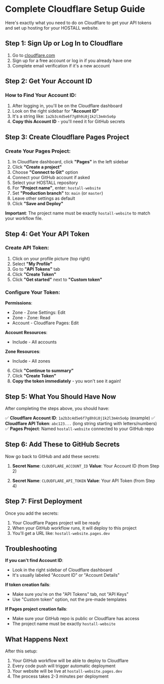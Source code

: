 # Complete Cloudflare Setup Guide

Here's exactly what you need to do on Cloudflare to get your API tokens and set up hosting for your HOSTALL website.

## Step 1: Sign Up or Log In to Cloudflare

1. Go to [cloudflare.com](https://www.cloudflare.com)
2. Sign up for a free account or log in if you already have one
3. Complete email verification if it's a new account

## Step 2: Get Your Account ID

### How to Find Your Account ID:
1. After logging in, you'll be on the Cloudflare dashboard
2. Look on the right sidebar for **"Account ID"**
3. It's a string like: `1a2b3c4d5e6f7g8h9i0j1k2l3m4n5o6p`
4. **Copy this Account ID** - you'll need it for GitHub secrets

## Step 3: Create Cloudflare Pages Project

### Create Your Pages Project:
1. In Cloudflare dashboard, click **"Pages"** in the left sidebar
2. Click **"Create a project"**
3. Choose **"Connect to Git"** option
4. Connect your GitHub account if asked
5. Select your HOSTALL repository
6. For **"Project name"**, enter: `hostall-website`
7. Set **"Production branch"** to: `main` (or `master`)
8. Leave other settings as default
9. Click **"Save and Deploy"**

**Important**: The project name must be exactly `hostall-website` to match your workflow file.

## Step 4: Get Your API Token

### Create API Token:
1. Click on your profile picture (top right)
2. Select **"My Profile"**
3. Go to **"API Tokens"** tab
4. Click **"Create Token"**
5. Click **"Get started"** next to **"Custom token"**

### Configure Your Token:
**Permissions**:
- Zone - Zone Settings: Edit
- Zone - Zone: Read  
- Account - Cloudflare Pages: Edit

**Account Resources**:
- Include - All accounts

**Zone Resources**:
- Include - All zones

6. Click **"Continue to summary"**
7. Click **"Create Token"**
8. **Copy the token immediately** - you won't see it again!

## Step 5: What You Should Have Now

After completing the steps above, you should have:

✅ **Cloudflare Account ID**: `1a2b3c4d5e6f7g8h9i0j1k2l3m4n5o6p` (example)
✅ **Cloudflare API Token**: `abc123...` (long string starting with letters/numbers)
✅ **Pages Project**: Named `hostall-website` connected to your GitHub repo

## Step 6: Add These to GitHub Secrets

Now go back to GitHub and add these secrets:

1. **Secret Name**: `CLOUDFLARE_ACCOUNT_ID`
   **Value**: Your Account ID (from Step 2)

2. **Secret Name**: `CLOUDFLARE_API_TOKEN`
   **Value**: Your API Token (from Step 4)

## Step 7: First Deployment

Once you add the secrets:
1. Your Cloudflare Pages project will be ready
2. When your GitHub workflow runs, it will deploy to this project
3. You'll get a URL like: `hostall-website.pages.dev`

## Troubleshooting

**If you can't find Account ID**:
- Look in the right sidebar of Cloudflare dashboard
- It's usually labeled "Account ID" or "Account Details"

**If token creation fails**:
- Make sure you're on the "API Tokens" tab, not "API Keys"
- Use "Custom token" option, not the pre-made templates

**If Pages project creation fails**:
- Make sure your GitHub repo is public or Cloudflare has access
- The project name must be exactly `hostall-website`

## What Happens Next

After this setup:
1. Your GitHub workflow will be able to deploy to Cloudflare
2. Every code push will trigger automatic deployment
3. Your website will be live at `hostall-website.pages.dev`
4. The process takes 2-3 minutes per deployment